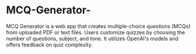 # MCQ-Generator-
MCQ Generator is a web app that creates multiple-choice questions (MCQs) from uploaded PDF or text files. Users customize quizzes by choosing the number of questions, subject, and tone. It utilizes OpenAI's models and offers feedback on quiz complexity.
